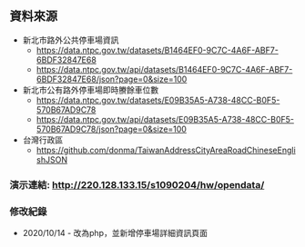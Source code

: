 ## 資料來源
* 新北市路外公共停車場資訊
  * https://data.ntpc.gov.tw/datasets/B1464EF0-9C7C-4A6F-ABF7-6BDF32847E68
  * https://data.ntpc.gov.tw/api/datasets/B1464EF0-9C7C-4A6F-ABF7-6BDF32847E68/json?page=0&size=100
* 新北市公有路外停車場即時賸餘車位數
  * https://data.ntpc.gov.tw/datasets/E09B35A5-A738-48CC-B0F5-570B67AD9C78
  * https://data.ntpc.gov.tw/api/datasets/E09B35A5-A738-48CC-B0F5-570B67AD9C78/json?page=0&size=100
* 台灣行政區
  * https://github.com/donma/TaiwanAddressCityAreaRoadChineseEnglishJSON

### 演示連結: http://220.128.133.15/s1090204/hw/opendata/

### 修改紀錄
* 2020/10/14 - 改為php，並新增停車場詳細資訊頁面